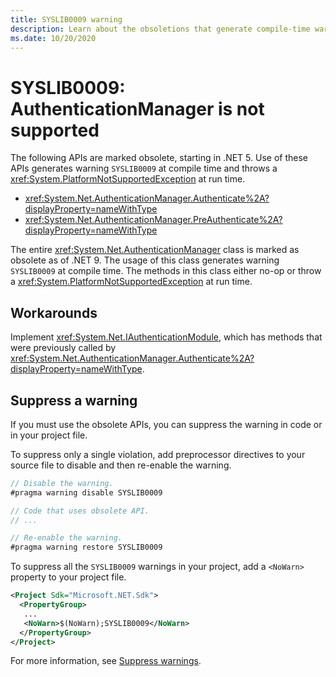```yaml
---
title: SYSLIB0009 warning
description: Learn about the obsoletions that generate compile-time warning SYSLIB0009.
ms.date: 10/20/2020
---
```


# SYSLIB0009: AuthenticationManager is not supported

The following APIs are marked obsolete, starting in .NET 5. Use of these APIs generates warning `SYSLIB0009` at compile time and throws a <xref:System.PlatformNotSupportedException> at run time.

- <xref:System.Net.AuthenticationManager.Authenticate%2A?displayProperty=nameWithType>
- <xref:System.Net.AuthenticationManager.PreAuthenticate%2A?displayProperty=nameWithType>

The entire <xref:System.Net.AuthenticationManager> class is marked as obsolete as of .NET 9. The usage of this class generates warning `SYSLIB0009` at compile time.
The methods in this class either no-op or throw a <xref:System.PlatformNotSupportedException> at run time.

## Workarounds

Implement <xref:System.Net.IAuthenticationModule>, which has methods that were previously called by <xref:System.Net.AuthenticationManager.Authenticate%2A?displayProperty=nameWithType>.

## Suppress a warning

If you must use the obsolete APIs, you can suppress the warning in code or in your project file.

To suppress only a single violation, add preprocessor directives to your source file to disable and then re-enable the warning.

```csharp
// Disable the warning.
#pragma warning disable SYSLIB0009

// Code that uses obsolete API.
// ...

// Re-enable the warning.
#pragma warning restore SYSLIB0009
```

To suppress all the `SYSLIB0009` warnings in your project, add a `<NoWarn>` property to your project file.

```xml
<Project Sdk="Microsoft.NET.Sdk">
  <PropertyGroup>
   ...
   <NoWarn>$(NoWarn);SYSLIB0009</NoWarn>
  </PropertyGroup>
</Project>
```

For more information, see [Suppress warnings](obsoletions-overview.md#suppress-warnings).
